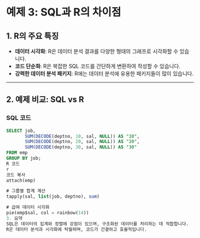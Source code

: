 # 예제 3: SQL과 R의 차이점

## 1. R의 주요 특징
- **데이터 시각화**: R은 데이터 분석 결과를 다양한 형태의 그래프로 시각화할 수 있습니다.
- **코드 단순화**: R은 복잡한 SQL 코드를 간단하게 변환하여 작성할 수 있습니다.
- **강력한 데이터 분석 패키지**: R에는 데이터 분석에 유용한 패키지들이 많이 있습니다.

---

## 2. 예제 비교: SQL vs R

### SQL 코드
```sql
SELECT job, 
       SUM(DECODE(deptno, 10, sal, NULL)) AS "10",
       SUM(DECODE(deptno, 20, sal, NULL)) AS "20",
       SUM(DECODE(deptno, 30, sal, NULL)) AS "30"
FROM emp
GROUP BY job;
R 코드
r
코드 복사
attach(emp)

# 그룹별 합계 계산
tapply(sal, list(job, deptno), sum)

# 급여 데이터 시각화
pie(emp$sal, col = rainbow(14))
3. 요약
SQL은 데이터의 집계와 정렬에 강점이 있으며, 구조화된 데이터를 처리하는 데 적합합니다.
R은 데이터 분석과 시각화에 탁월하며, 코드가 간결하고 효율적입니다.
